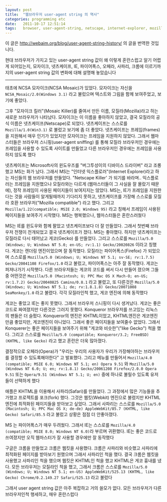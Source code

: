 ```yaml
---
layout: post
title:  "웹브라우저 user-agent string 의 역사"
categories: programming etc
date:   2011-10-17 12:51:14
tags:   browser, user-agent-string, netscape, internet-explorer, mozilla, mosaic, opera, safari, firefox, chrome, webkit, gecko, khtml, 브라우저
---
```


이 글은 <http://webaim.org/blog/user-agent-string-history/> 의 글을 번역한 것입니다. 

현대 브라우저가 가지고 있는 user-agent string 값이 왜 이렇게 혼란스럽고 알기 어렵게 되어있는지, 모자이크, 넷츠케이프, IE, 파이어폭스, 오페라, 사파리, 크롬에 이르기까지의 user-agent string 값의 변화에 대해 설명해 놓았습니다

---

태초에 NCSA 모자이크(NCSA Mosaic)가 있었다. 모자이크는 자신을 `NCSA_Mosaic/2.0(Windows 3.1)` 라고 불렀으며 텍스트와 그림을 함께 보여주었고, 보기에 좋았다.

그후 "모자이크 킬러"(Mosaic Killer)를 줄여서 만든 이름, 모질라(Mozilla)라고 하는 새로운 브라우저가 나타났다. 모자이크는 이 이름을 좋아하지 않았고, 결국 모질라의 공식 이름은 넷츠케이프(Netscape)로 되었다. 넷츠케이프는 스스로를 `Mozilla/1.0(Win3.1)` 로 불렀고 보기에 좀 더 좋았다. 넷츠케이프는 프레임(frames)을 지원해서 매우 인기가 있었지만 모자이크는 프레임을 지원하지 않았다. 그래서 웹마스터들은 브라우저 스니핑(user-agent sniffing) 를 통해 모질라 브라우저인 경우에는 프레임을 사용할 수 있도록 사이트를 만들었고 다른 브라우저인 경우에는 프레임을 사용하지 않도록 했다

넷츠케이프는 Microsoft사의 윈도우즈를 "버그투성이의 디바이스 드라이버" 라고 조롱했고 MS는 화가 났다. 그래서 MS는 "인터넷 익스플로러"(Internet Explorer)라고 하는 자신들의 웹 브라우저를 만들었다. "Netscape Killer' 가 되기를 바라며.. 익스플로러는 프레임을 지원했으나 모질라와는 다르게 (웹마스터들이 그 사실을 잘 몰랐기 때문에), 정작 프레임이 사용된 페이지들이 보여지지는 않았다. MS는, IE가 프레임을 지원한다는 것을 사람들이 알게될때까지 기다리지 못하고, 넷츠케이프를 가장해 스스로를 모질라 호환 브라우저("Mozilla compatible") 라고 했다. 그리고 `Mozilla/1.22(compatible; MSIE 2.0; Windows 95)` 라고 칭해서 프레임이 사용된 페이지들을 보여주기 시작했다. MS는 행복했으나, 웹마스터들은 혼란스러웠다

MS는 IE를 윈도우와 함께 팔았고 넷츠케이프보다 더 잘 만들었다. 그래서 첫번째 브라우저 전쟁이 전개되었고 결국 넷츠케이프가 졌다. MS는 좋아했다. 하지만 넷츠케이프는 모질라로 다시 태어났고 게코(Gecko) 를 만들었다. 그리고 스스로를 `Mozilla/5.0 (Windows; U; Windows NT 5.0; en-US; rv:1.1) Gecko/20020826` 이라고 칭했다. 게코는 렌더링 엔진이었으며 잘 동작했다. 모질라는 파이어폭스(Firefox) 가 되었으며 스스로를 `Mozilla/5.0 (Windows; U; Windows NT 5.1; sv-SE; rv:1.7.5) Gecko/20041108 Firefox/1.0` 라고 불렀고, 파이어폭스는 아주 잘 동작했다. 게코는 퍼져나가기 시작햇다. 다른 브라우저들는 게코의 코드를 써서 다시 만들어 졌으며 그들중 어떤것은 `Mozilla/5.0 (Macintosh; U; PPC Mac OS X Mach-O; en-US; rv:1.7.2) Gecko/20040825 Camino/0.8.1` 라고 불렸고, 또 다른것은 `Mozilla/5.0 (Windows; U; Windows NT 5.1; de; rv:1.8.1.8) Gecko/20071008 SeaMonkey/1.0` 라고 불렸다. 각각 모질라인척 했고, 게코 엔진에 의해 동작했다

게코는 좋았고 IE는 좋지 못했다. 그래서 브라우저 스니핑이 다시 생겨났다. 게코는 좋은 코드로 짜여졌지만 다른것은 그러지 못했다. Konqueror 브라우저를 쓰고있는 리눅스의 팬들은 더 슬펐다. Konqueror의 엔진은 KHTML이었고, KHTML엔진은 게코엔진 만큼 좋았지만, 게코엔진이 아니었다. 그래서 좋은 페이지들을 보여줄수 없었다. 그래서 Konquerer는 좋은 페이지들을 보여주기 위해 "게코와 비슷한"("like Gecko") 척을 했다. 그리고 스스로를 `Mozilla/5.0 (compatible; Konqueror/3.2; FreeBSD) (KHTML, like Gecko)` 라고 했고 혼란은 더욱 많아졌다. 

결정적으로 오페라(Opera)가 "우리는 우리의 사용자가 우리가 가장해야하는 브라우저를 결정할 수 있도록해야한다" 고 발표했다. 그리고 메뉴를 만들어서 `Mozilla/4.0 (compatible; MSIE 6.0; Windows NT 5.1; en) Opera 9.51` 와 `Mozilla/5.0 (Windows NT 6.0; U; en; rv:1.8.1) Gecko/20061208 Firefox/2.0.0 Opera 9.51` 또는 `Opera/9.51 (Windows NT 5.1; U; en)` 중에 하나로 불릴수 있도록 유저들이 선택하게 했다

애플은 KHTML을 이용해서 사파리(Safari)를 만들었다. 그 과정에서 많은 기능들을 추가했고 프로젝트를 포크(fork) 했다. 그것은 웹킷(Webkit) 엔진으로 불렸지만 KHTML엔진에 최적화된 페이지들을 받아보고 싶었다. 그래서 사파리는 스스로를 `Mozilla/5.0 (Macintosh; U; PPC Mac OS X; de-de) AppleWebKit/85.7 (KHTML, like Gecko) Safari/85.5` 라고 불렀고 상황은 점점 더 안좋아졌다. 

MS 는 파이어폭스가 매우 두려웠다. 그래서 IE는 스스로를 `Mozilla/4.0 (compatible; MSIE 8.0; Windows NT 6.0)`라 부르며 귀환했다. IE는 좋은 코드로 쓰여졌지만 오직 웹마스터가 잘 사용할 경우에만 잘 동작했다

구글은 크롬을 만들었고 크롬은 웹킷을 사용했다. 크롬은 사파리와 비슷했고 사파리에 최적화된 페이지를 받아보기 원했으며 그래서 사파리인 척을 했다. 결국 크롬은 웹킷을 사용했고 사파리인 척을 했으며 웹킷은 KHTML인 척을 했고 KHTML은 게코 흉내를 냈다. 모든 브라우저는 모질라인 척을 했고, 그래서 크롬은 스스로를 `Mozilla/5.0 (Windows; U; Windows NT 5.1; en-US) AppleWebKit/525.13 (KHTML, like Gecko) Chrome/0.2.149.27 Safari/525.13` 라고 불렀다

그래서 user agent string 값은 아주 복잡하고 거의 쓸모가 없다. 모든 브라우저가 다른 브라우저인척 행세하고, 매우 혼란스럽다